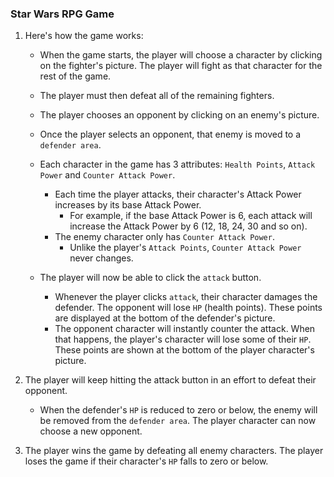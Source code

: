 
### Star Wars RPG Game

1. Here's how the game works:

   * When the game starts, the player will choose a character by clicking on the fighter's picture. The player will fight as that character for the rest of the game.

   * The player must then defeat all of the remaining fighters.

   * The player chooses an opponent by clicking on an enemy's picture.

   * Once the player selects an opponent, that enemy is moved to a `defender area`.

   * Each character in the game has 3 attributes: `Health Points`, `Attack Power` and `Counter Attack Power`.
	 * Each time the player attacks, their character's Attack Power increases by its base Attack Power. 
  	   * For example, if the base Attack Power is 6, each attack will increase the Attack Power by 6 (12, 18, 24, 30 and so on).
	 * The enemy character only has `Counter Attack Power`. 
	   * Unlike the player's `Attack Points`, `Counter Attack Power` never changes.

   * The player will now be able to click the `attack` button.
     * Whenever the player clicks `attack`, their character damages the defender. The opponent will lose `HP` (health points). These points are displayed at the bottom of the defender's picture. 
     * The opponent character will instantly counter the attack. When that happens, the player's character will lose some of their `HP`. These points are shown at the bottom of the player character's picture.

2. The player will keep hitting the attack button in an effort to defeat their opponent.

   * When the defender's `HP` is reduced to zero or below, the enemy will be removed from the `defender area`. The player character can now choose a new opponent.

3. The player wins the game by defeating all enemy characters. The player loses the game if their character's `HP` falls to zero or below.
